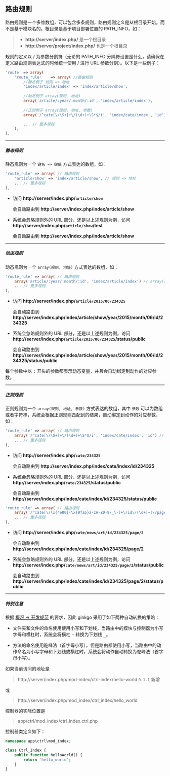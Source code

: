 ## 路由规则

路由规则是一个多维数组，可以包含多条规则，路由规则定义是从根目录开始，而不是基于模块名的。根目录是基于项目部署位置的 PATH_INFO，如：

> * __http://server/index.php/__ 是一个根目录
> * __http://server/project/index.php/__ 也是一个根目录

规则的定义以 / 为参数分割符（无论的 PATH_INFO 分隔符设置是什么，请确保在定义路由规则表达式的时候统一使用 / 进行 URL 参数分割）。以下是一些例子：

``` php
'route' => array(
    'route_rule'    => array( //路由规则
        //静态例子 规则 => 地址
        'index/article/index' => 'index/article/show', 
        
        //动态例子 array(规则, 地址)
        array('article/:year/:month/:id', 'index/article/index'), 
        
        //正则例子 array(规则, 地址, 参数)
        array('/^cate[\/\S+]+\/(\d+)+\S*$/i', 'index/cate/index', 'id'), 

        ... // 更多规则
    ),
),
```

----------

##### 静态规则
    
静态规则为一个 `键名 => 键值` 方式表达的数组，如：

``` php
'route_rule' => array( // 路由规则
    'article/show' => 'index/article/show', // 规则 => 地址
    ... // 更多规则
),
```

* 访问 __http://server/index.php/`article/show`__

    会自动路由到 __http://server/index.php/index/article/show__

* 系统会忽略规则外的 URL 部分，还是以上述规则为例，访问 __http://server/index.php/`article/show`/test__

    会自动路由到 __http://server/index.php/index/article/show__

----------

##### 动态规则

动态规则为一个 `array(规则, 地址)` 方式表达的数组，如：

``` php
'route_rule' => array( // 路由规则
    array('article/:year/:month/:id', 'index/article/index') // array(规则, 地址)
    ... // 更多规则
),
```

* 访问 __http://server/index.php/`article/2015/06/234325`__

    会自动路由到 __http://server/index.php/index/article/show/year/2015/month/06/id/234325__

* 系统会忽略规则外的 URL 部分，还是以上述规则为例，访问 __http://server/index.php/`article/2015/06/234325`/status/public__

    会自动路由到 __http://server/index.php/index/article/show/year/2015/month/06/id/234325/status/public__
    
每个参数中以 <kbd>:</kbd> 开头的参数都表示动态变量，并且会自动绑定到动作的对应参数。
    
----------

##### 正则规则

正则规则为一个 `array(规则, 地址, 参数)` 方式表达的数组，其中 `参数` 可以为数组或者字符串，系统会根据正则规则匹配到的结果，自动绑定到动作的对应参数，如：

``` php
'route_rule' => array( // 路由规则
    array('/^cate[\/\S+]+\/(\d+)+\S*$/i', 'index/cate/index', 'id') // array(正则规则, 地址, 参数)
    ... // 更多规则
),
```

* 访问 __http://server/index.php/`cate/234325`__

    会自动路由到 __http://server/index.php/index/cate/index/id/234325__

* 系统会忽略规则外的 URL 部分，还是以上述规则为例，访问 __http://server/index.php/`cate/234325`/status/public__

    会自动路由到 __http://server/index.php/index/cate/index/id/234325/status/public__


``` php
'route_rule' => array( // 路由规则
    array('/^cate[\/\x{4e00}-\x{9fa5}a-zA-Z0-9\_\-]+\/id\/(\d+)+(\/page\/(\d+))?.*$/ui', 'index/cate/index', array('id', '', 'page')), //正则例子 array(规则, 地址, 参数)
    ... // 更多规则
),
```

* 访问 __http://server/index.php/`cate/news/art/id/234325/page/2`__

    会自动路由到 __http://server/index.php/index/cate/index/id/234325/page/2__

* 系统会忽略规则外的 URL 部分，还是以上述规则为例，访问 __http://server/index.php/`cate/news/art/id/234325/page/2`/status/public__

    会自动路由到 __http://server/index.php/index/cate/index/id/234325/page/2/status/public__

----------

##### 特别注意

根据 [概况 -> 开发规范](../overview/spec.md) 的要求，因此 ginkgo 采用了如下两种自动转换的策略：

* 文件夹和文件的命名使用使用小写和下划线，当路由中的模块与控制器为小写字母和横杠时，系统会将横杠 <kbd>-</kbd> 转换为下划线 <kbd>_</kbd>。

* 方法的命名使用驼峰法（首字母小写），但是路由都使用小写，当路由中的动作命名为小写字母和下划线或横杠时，系统会将动作自动转换为驼峰法（首字母小写）。

如果当前访问的地址是

> http://server/index.php/mod-index/ctrl-index/hello-world `0.1.1` 新增

或

> http://server/index.php/mod_index/ctrl_index/hello_world

控制器的实际位置是

> app/ctrl/mod_index/ctrl_index.ctrl.php

控制器类定义如下：

``` php
namespace app\ctrl\mod_index;

class Ctrl_Index {
    public function helloWorld() {
        return 'hello_world';
    }
}
```